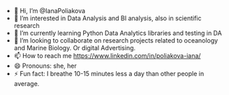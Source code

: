 - 👋 Hi, I’m @IanaPoliakova
- 👀 I’m interested in Data Analysis and BI analysis, also in scientific research
- 🌱 I’m currently learning Python Data Analytics libraries and testing in DA 
- 💞️ I’m looking to collaborate on research projects related to oceanology and Marine Biology. Or digital Advertising.
- 📫 How to reach me https://www.linkedin.com/in/poliakova-iana/
- 😄 Pronouns: she, her
- ⚡ Fun fact: I breathe 10-15 minutes less a day than other people in average.

<!---
IanaPoliakova/IanaPoliakova is a ✨ special ✨ repository because its `README.md` (this file) appears on your GitHub profile.
You can click the Preview link to take a look at your changes.
--->
